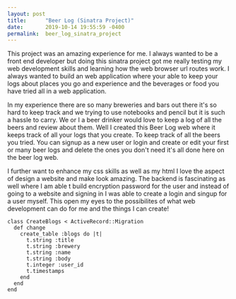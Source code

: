 ```yaml
---
layout: post
title:      "Beer Log (Sinatra Project)"
date:       2019-10-14 19:55:59 -0400
permalink:  beer_log_sinatra_project
---
```



 This project was an amazing experience for me. I always wanted to be a front end developer but doing this sinatra project got me really testing my web development skills and learning how the web browser url routes work. I always wanted to build an web application where your able to keep your logs about places you go and experience and the beverages or food you have tried all in a web application.

 In my experience there are so many breweries and bars out there it's so hard to keep track and we trying to use notebooks and pencil but it is such a hassle to carry. We or I a beer drinker would love to keep a log of all the beers and review about them. Well I created this Beer Log web where it keeps track of all your logs that you create. To keep track of all the beers you tried. You can signup as a new user or login and create or edit your first or many beer logs and delete the ones you don't need it's all done here on the beer log web. 
						
I further want to enhance my css skills as well as my html I love the aspect of design a website and make look amazing. The backend is fascinating as well where I am able t build encryption password for the user and instead of going to a website and signing in I was able to create a login and singup for a user myself. This open my eyes to the possibilites of what web development can do for me and the things I can create!

						
```
class CreateBlogs < ActiveRecord::Migration
  def change
    create_table :blogs do |t|
      t.string :title
      t.string :brewery
      t.string :name
      t.string :body
      t.integer :user_id
      t.timestamps
    end
  end
end
```
